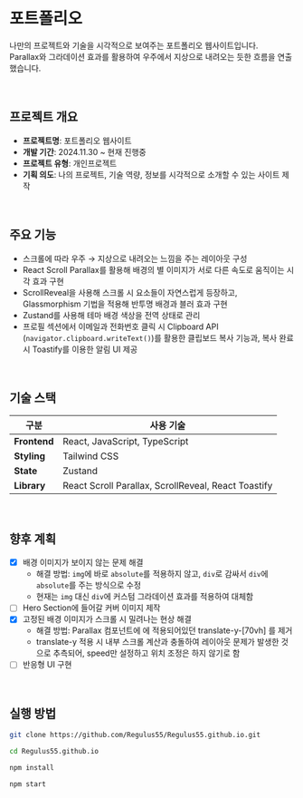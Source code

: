 
# 포트폴리오

나만의 프로젝트와 기술을 시각적으로 보여주는 포트폴리오 웹사이트입니다.  
Parallax와 그라데이션 효과를 활용하여 우주에서 지상으로 내려오는 듯한 흐름을 연출했습니다.

<br/>

## 프로젝트 개요

- **프로젝트명**: 포트폴리오 웹사이트
- **개발 기간**: 2024.11.30 ~ 현재 진행중
- **프로젝트 유형**: 개인프로젝트
- **기획 의도**: 나의 프로젝트, 기술 역량, 정보를 시각적으로 소개할 수 있는 사이트 제작

<br/>

## 주요 기능

- 스크롤에 따라 우주 → 지상으로 내려오는 느낌을 주는 레이아웃 구성  
- React Scroll Parallax를 활용해 배경의 별 이미지가 서로 다른 속도로 움직이는 시각 효과 구현
- ScrollReveal을 사용해 스크롤 시 요소들이 자연스럽게 등장하고, Glassmorphism 기법을 적용해 반투명 배경과 블러 효과 구현
- Zustand를 사용해 테마 배경 색상을 전역 상태로 관리  
- 프로필 섹션에서 이메일과 전화번호 클릭 시 Clipboard API (`navigator.clipboard.writeText()`)를 활용한 클립보드 복사 기능과, 복사 완료 시 Toastify를 이용한 알림 UI 제공

<br/>

## 기술 스택

| 구분            | 사용 기술                                                            |
|-----------------|----------------------------------------------------------------------|
| **Frontend**     | React, JavaScript, TypeScript                                        |
| **Styling**      | Tailwind CSS                                                        |
| **State**        | Zustand                                                              |
| **Library**      | React Scroll Parallax, ScrollReveal, React Toastify                |

<br/>

## 향후 계획

- [X] 배경 이미지가 보이지 않는 문제 해결
  - 해결 방법: `img`에 바로 `absolute`를 적용하지 않고, `div`로 감싸서 `div`에 `absolute`를 주는 방식으로 수정
  - 현재는 `img` 대신 `div`에 커스텀 그라데이션 효과를 적용하여 대체함
- [ ] Hero Section에 들어갈 커버 이미지 제작
- [X] 고정된 배경 이미지가 스크롤 시 밀려나는 현상 해결
  - 해결 방법: Parallax 컴포넌트에 에 적용되어있던 translate-y-[70vh] 를 제거
  - translate-y 적용 시 내부 스크롤 계산과 충돌하여 레이아웃 문제가 발생한 것으로 추측되어, speed만 설정하고 위치 조정은 하지 않기로 함
- [ ] 반응형 UI 구현

<br/>

## 실행 방법

```bash
git clone https://github.com/Regulus55/Regulus55.github.io.git

cd Regulus55.github.io

npm install

npm start
